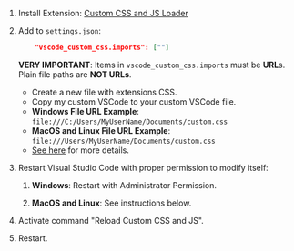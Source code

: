 1. Install Extension: [Custom CSS and JS Loader](https://marketplace.visualstudio.com/itemdetails?itemName=be5invis.vscode-custom-css)
2. Add to `settings.json`:

   ```json
       "vscode_custom_css.imports": [""]
   ```

   **VERY IMPORTANT**: Items in `vscode_custom_css.imports` must be **URL**s. Plain file paths are **NOT URLs**.
   - Create a new file with extensions CSS.
   - Copy my custom VSCode to your custom VSCode file.
   - **Windows File URL Example**: `file:///C:/Users/MyUserName/Documents/custom.css`
   - **MacOS and Linux File URL Example**: `file:///Users/MyUserName/Documents/custom.css`
   - [See here](https://en.wikipedia.org/wiki/File_URI_scheme) for more details.

4. Restart Visual Studio Code with proper permission to modify itself:

   1. **Windows**: Restart with Administrator Permission.

   2. **MacOS and Linux**: See instructions below.

5. Activate command "Reload Custom CSS and JS".

6. Restart.
